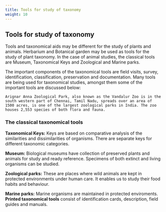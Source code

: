 ```yaml
---
title: Tools for study of taxonomy
weight: 10
---
```

## Tools for study of taxonomy
Tools and taxonomical aids may be different for the study of plants and animals. Herbarium and Botanical garden may be used as tools for the study of plant taxonomy. In the case of animal studies, the classical tools are Museum, Taxonomical Keys and Zoological and Marine parks.

The important components of the taxonomical tools are field visits, survey, identification, classification, preservation and documentation. Many tools are being used for taxonomical studies, amongst them some of the important tools are discussed below:

```
Arignar Anna Zoological Park, also known as the Vandalur Zoo is in the south western part of Chennai, Tamil Nadu, spreads over an area of 1500 acres, is one of the largest zoological parks in India. The zoo houses 2,553 species of both flora and fauna.
```

### The classical taxonomical tools 

**Taxonomical Keys:** Keys are based on comparative analysis of the similarities and dissimilarities of organisms. There are separate keys for different taxonomic categories. 

**Museum:** Biological museums have collection of preserved plants and animals for study and ready reference. Specimens of both extinct and living organisms can be studied. 

**Zoological parks:** These are places where wild animals are kept in protected environments under human care. It enables us to study their food habits and behaviour. 

**Marine parks:** Marine organisms are maintained in protected enviroments. **Printed taxonomical tools** consist of identification cards, description, field guides and manuals.


